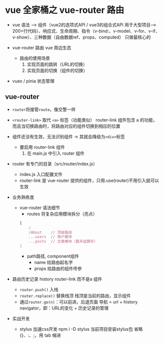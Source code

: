 # vue 全家桶之 vue-router 路由

- vue 语法 --> 组件（vue2的选项式API / vue3的组合式API 用于大型项目--> 200+行代码）、响应式、生命周期、指令（v-bind:、v-model、v-for、v-if、v-show）、三种数据（自由数据ref、props、computed）
    只做最核心的

- vue-router 路由 vue 周边生态
   - 路由的使用场景
        1. 实现页面的跳转（URL的切换）
        2. 实现页面的切换（组件的切换）

- vuex / pinia 状态管理

## vue-router
- `router`将接管`route`，像交警一样

- `<router-link>` 取代 `<a>` 标签（功能类似）
    router-link 组件包含 a 的功能，而且当切换路由时，将路由对应的组件切换到相应的位置
- 组件还没有生效，无法识别组件 -> 其就会降级为`<div>`标签
   - 要启用 router-link 组件
        1. 在 main.js 中引入 router 组件

- router 有专门的目录（src/router/index.js）
   - index.js 入口配置文件
   - router-link 是 vue-router 提供的组件，只用.use(router)不用引入就可以生效

- 业务熟练度
   - vue-router 语法细节
       - routes 将复杂应用模块拆分（亮点）
        ```js
        [
            /
            /About    // 顶级路径
            ...users  // 用户模块
            ...posts  // 文章模块（展开运算符）
        ]
        ```
       - path路径, component组件
           - name  给路由起名字
           - props 给路由的组件传参

- 路由历史记录 history
    router-link 而不是a 组件
   - `router.push()` 入栈
   - `router.replace()` 替换栈顶
        栈顶是当前的路由，显示组件
   - 通过`router.go(n)`：可以前进，后退页面
    导航 = url + history navigator，即：URL的变化 + 历史记录的管理

- 实战开发
   - stylus
        加速css开发
        npm i -D stylus 当前项目安装stylus包
        省略{}、:、;，用 tab 缩进